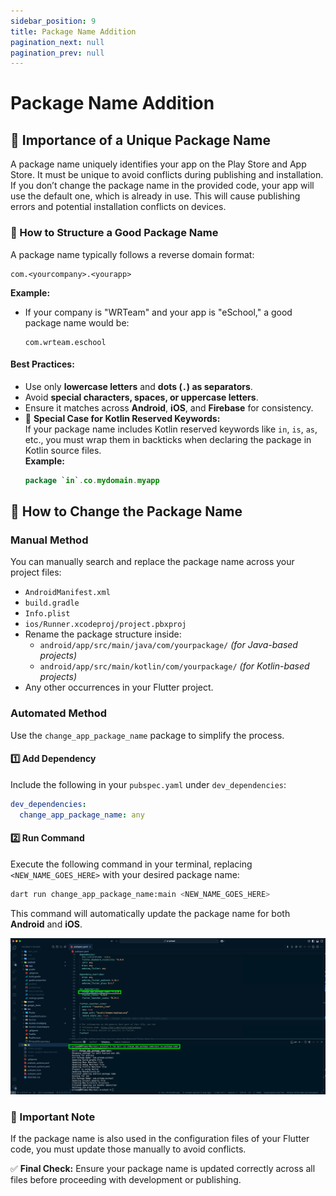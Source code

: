 ```yaml
---
sidebar_position: 9
title: Package Name Addition
pagination_next: null
pagination_prev: null
---
```


# Package Name Addition

## 📌 Importance of a Unique Package Name

A package name uniquely identifies your app on the Play Store and App Store. It must be unique to avoid conflicts during publishing and installation. If you don’t change the package name in the provided code, your app will use the default one, which is already in use. This will cause publishing errors and potential installation conflicts on devices.

### 🔹 How to Structure a Good Package Name

A package name typically follows a reverse domain format:  

```
com.<yourcompany>.<yourapp>
```

**Example:**
- If your company is "WRTeam" and your app is "eSchool," a good package name would be:  
  ```
  com.wrteam.eschool
  ```

#### Best Practices:
- Use only **lowercase letters** and **dots (`.`) as separators**.
- Avoid **special characters, spaces, or uppercase letters**.
- Ensure it matches across **Android**, **iOS**, and **Firebase** for consistency.
- 🔸 **Special Case for Kotlin Reserved Keywords:**  
  If your package name includes Kotlin reserved keywords like `in`, `is`, `as`, etc., you must wrap them in backticks when declaring the package in Kotlin source files.  
  **Example:**
  ```kotlin
  package `in`.co.mydomain.myapp
  ```

## 🔄 How to Change the Package Name

### Manual Method

You can manually search and replace the package name across your project files:

- `AndroidManifest.xml`
- `build.gradle`
- `Info.plist`
- `ios/Runner.xcodeproj/project.pbxproj`
- Rename the package structure inside:
  - `android/app/src/main/java/com/yourpackage/` *(for Java-based projects)*
  - `android/app/src/main/kotlin/com/yourpackage/` *(for Kotlin-based projects)*
- Any other occurrences in your Flutter project.

### Automated Method

Use the `change_app_package_name` package to simplify the process.

#### 1️⃣ Add Dependency

Include the following in your `pubspec.yaml` under `dev_dependencies`:

```yaml
dev_dependencies:
  change_app_package_name: any
```

#### 2️⃣ Run Command

Execute the following command in your terminal, replacing `<NEW_NAME_GOES_HERE>` with your desired package name:

```sh
dart run change_app_package_name:main <NEW_NAME_GOES_HERE>
```

This command will automatically update the package name for both **Android** and **iOS**.

![packagename](../../static/img/packagename/packagename1.png)

### 🚨 Important Note

If the package name is also used in the configuration files of your Flutter code, you must update those manually to avoid conflicts.

✅ **Final Check:** Ensure your package name is updated correctly across all files before proceeding with development or publishing.
